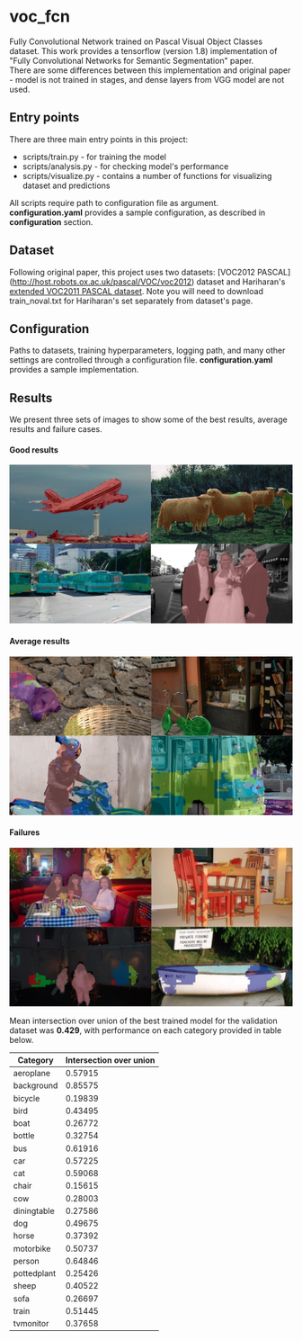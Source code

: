 # voc_fcn
Fully Convolutional Network trained on Pascal Visual Object Classes dataset. 
This work provides a tensorflow (version 1.8) implementation of "Fully Convolutional Networks for Semantic Segmentation" paper.   
There are some differences between this implementation and original paper - model is not trained in stages, and dense layers from VGG model are not used.

## Entry points
There are three main entry points in this project:  
- scripts/train.py - for training the model  
- scripts/analysis.py - for checking model's performance  
- scripts/visualize.py - contains a number of functions for visualizing dataset and predictions  

All scripts require path to configuration file as argument. **configuration.yaml** provides a sample configuration, as described in **configuration** section.


## Dataset
Following original paper, this project uses two datasets: [VOC2012 PASCAL] (http://host.robots.ox.ac.uk/pascal/VOC/voc2012) dataset and Hariharan's [extended VOC2011 PASCAL dataset](http://home.bharathh.info/pubs/codes/SBD/download.html). Note you will need to download train_noval.txt for Hariharan's set separately from dataset's page.


## Configuration
Paths to datasets, training hyperparameters, logging path, and many other settings are controlled through a configuration file. **configuration.yaml** provides a sample implementation.

## Results
We present three sets of images to show some of the best results, average results and failure cases.

#### Good results
![alt text](./images/good.jpg)

#### Average results
![alt text](./images/average.jpg)

#### Failures
![alt text](./images/bad.jpg)

Mean intersection over union of the best trained model for the validation dataset was **0.429**, with performance on each category provided in table below.

Category | Intersection over union
--- | --- 
aeroplane | 0.57915
background | 0.85575
bicycle | 0.19839
bird | 0.43495
boat | 0.26772
bottle | 0.32754
bus | 0.61916
car | 0.57225
cat | 0.59068
chair | 0.15615
cow | 0.28003
diningtable | 0.27586
dog | 0.49675
horse | 0.37392
motorbike | 0.50737
person | 0.64846
pottedplant | 0.25426
sheep | 0.40522
sofa | 0.26697
train | 0.51445
tvmonitor | 0.37658
